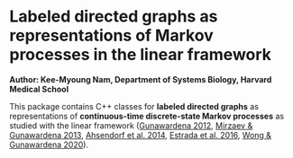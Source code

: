 # Labeled directed graphs as representations of Markov processes in the linear framework

**Author: Kee-Myoung Nam, Department of Systems Biology, Harvard Medical School**

This package contains C++ classes for **labeled directed graphs** as representations of
**continuous-time discrete-state Markov processes** as studied with the linear framework
([Gunawardena 2012](https://journals.plos.org/plosone/article?id=10.1371/journal.pone.0036321),
[Mirzaev & Gunawardena 2013](https://link.springer.com/article/10.1007%2Fs11538-013-9884-8),
[Ahsendorf et al. 2014](https://bmcbiol.biomedcentral.com/articles/10.1186/s12915-014-0102-4),
[Estrada et al. 2016](https://www.cell.com/cell/fulltext/S0092-8674(16)30741-3),
[Wong & Gunawardena 2020](https://www.annualreviews.org/doi/full/10.1146/annurev-biophys-121219-081542)).
